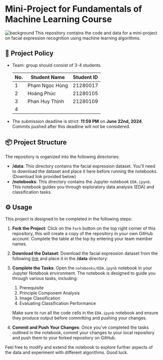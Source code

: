 # Mini-Project for Fundamentals of Machine Learning Course
![background](./materials/ai_wp.jpg)
This repository contains the code and data for a mini-project on facial expression recognition using machine learning algorithms.

## 📑 Project Policy
- Team: group should consist of 3-4 students.

    |No.| Student Name    | Student ID |
    | --------| -------- | ------- |
    |1|Phạm Ngọc Hùng|21280017|
    |2|Hoàng Phúc|21280105|
    |3|Phan Huy Thịnh|21280109|
    |4|||

- The submission deadline is strict: **11:59 PM** on **June 22nd, 2024**. Commits pushed after this deadline will not be considered.

## 📦 Project Structure

The repository is organized into the following directories:

- **/data**: This directory contains the facial expression dataset. You'll need to download the dataset and place it here before running the notebooks. (Download link provided below)
- **/notebooks**: This directory contains the Jupyter notebook ```EDA.ipynb```. This notebook guides you through exploratory data analysis (EDA) and classification tasks.

## ⚙️ Usage

This project is designed to be completed in the following steps:

1. **Fork the Project**: Click on the ```Fork``` button on the top right corner of this repository, this will create a copy of the repository in your own GitHub account. Complete the table at the top by entering your team member names.

2. **Download the Dataset**: Download the facial expression dataset from the following [link](https://mega.nz/file/foM2wDaa#GPGyspdUB2WV-fATL-ZvYj3i4FqgbVKyct413gxg3rE) and place it in the **/data** directory:

3. **Complete the Tasks**: Open the ```notebooks/EDA.ipynb``` notebook in your Jupyter Notebook environment. The notebook is designed to guide you through various tasks, including:
    
    1. Prerequisite
    2. Principle Component Analysis
    3. Image Classification
    4. Evaluating Classification Performance 

    Make sure to run all the code cells in the ```EDA.ipynb``` notebook and ensure they produce output before committing and pushing your changes.

5. **Commit and Push Your Changes**: Once you've completed the tasks outlined in the notebook, commit your changes to your local repository and push them to your forked repository on GitHub.


Feel free to modify and extend the notebook to explore further aspects of the data and experiment with different algorithms. Good luck.
